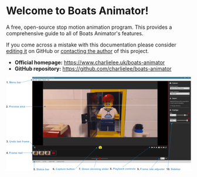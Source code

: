 # Welcome to Boats Animator!

A free, open-source stop motion animation program. This provides a comprehensive guide to all of Boats Animator's features.

If you come across a mistake with this documentation please consider [editing it](https://www.github.com/charlielee/boats-animator/tree/master/docs) on GitHub or [contacting the author](https://www.charlielee.uk/contact/) of this project.

* **Official homepage:** <https://www.charlielee.uk/boats-animator>
* **GitHub repository:** <https://github.com/charlielee/boats-animator>

![Main window](img/main-window.png)
